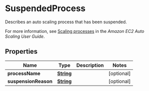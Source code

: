 

# SuspendedProcess

<p>Describes an auto scaling process that has been suspended.</p> <p>For more information, see <a href=\"https://docs.aws.amazon.com/autoscaling/ec2/userguide/as-suspend-resume-processes.html#process-types\">Scaling processes</a> in the <i>Amazon EC2 Auto Scaling User Guide</i>.</p>

## Properties

| Name | Type | Description | Notes |
|------------ | ------------- | ------------- | -------------|
|**processName** | [**String**](String.md) |  |  [optional] |
|**suspensionReason** | [**String**](String.md) |  |  [optional] |



